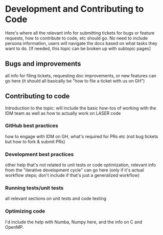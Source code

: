 # Development and Contributing to Code

Here's where all the relevant info for submitting tickets for bugs or feature requests, how to contribute to code, etc should go. No need to include persona information, users will navigate the docs based on what tasks they want to do. [If needed, this topic can be broken up with subtopic pages]

## Bugs and improvements

all info for filing tickets, requesting doc improvements, or new features can go here (it should all basically be "how to file a ticket with us on GH")

## Contributing to code

Introduction to the topic: will include the basic how-tos of working with the IDM team as well as how to actually work on LASER code

### GitHub best practices

how to engage with IDM on GH, what's required for PRs etc (not bug tickets but how to fork & submit PRs)

### Development best practices

other help that's not related to unit tests or code optimization, relevant info from the "iterative development cycle" can go here (only if it's actual workflow steps; don't include if that's just a generalized workflow)

### Running tests/unit tests

all relevant sections on unit tests and code testing

### Optimizing code

I'd include the help with Numba, Numpy here, and the info on C and OpenMP.

